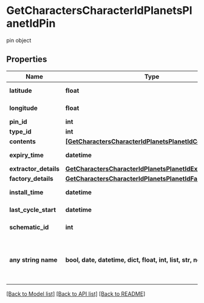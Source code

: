 # GetCharactersCharacterIdPlanetsPlanetIdPin

pin object

## Properties
Name | Type | Description | Notes
------------ | ------------- | ------------- | -------------
**latitude** | **float** | latitude number | 
**longitude** | **float** | longitude number | 
**pin_id** | **int** | pin_id integer | 
**type_id** | **int** | type_id integer | 
**contents** | [**[GetCharactersCharacterIdPlanetsPlanetIdContent]**](GetCharactersCharacterIdPlanetsPlanetIdContent.md) | contents array | [optional] 
**expiry_time** | **datetime** | expiry_time string | [optional] 
**extractor_details** | [**GetCharactersCharacterIdPlanetsPlanetIdExtractorDetails**](GetCharactersCharacterIdPlanetsPlanetIdExtractorDetails.md) |  | [optional] 
**factory_details** | [**GetCharactersCharacterIdPlanetsPlanetIdFactoryDetails**](GetCharactersCharacterIdPlanetsPlanetIdFactoryDetails.md) |  | [optional] 
**install_time** | **datetime** | install_time string | [optional] 
**last_cycle_start** | **datetime** | last_cycle_start string | [optional] 
**schematic_id** | **int** | schematic_id integer | [optional] 
**any string name** | **bool, date, datetime, dict, float, int, list, str, none_type** | any string name can be used but the value must be the correct type | [optional]

[[Back to Model list]](../README.md#documentation-for-models) [[Back to API list]](../README.md#documentation-for-api-endpoints) [[Back to README]](../README.md)



